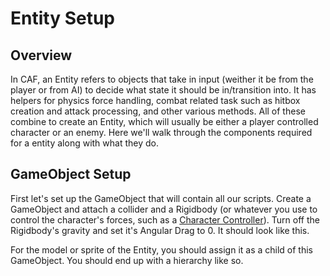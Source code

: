 # Entity Setup

## Overview
In CAF, an Entity refers to objects that take in input (weither it be from the player or from AI) to decide what state it should be in/transition into. It has helpers for physics force handling, combat related task such as hitbox creation and attack processing, and other various methods. 
All of these combine to create an Entity, which will usually be either a player controlled character or an enemy. Here we'll walk through the components required for a entity along with what they do.

## GameObject Setup
First let's set up the GameObject that will contain all our scripts. 
Create a GameObject and attach a collider and a Rigidbody (or whatever you use to control the character's forces, such as a [Character Controller](https://docs.unity3d.com/ScriptReference/CharacterController.html)). Turn off the Rigidbody's gravity and set it's Angular Drag to 0. It should look like this.


For the model or sprite of the Entity, you should assign it as a child of this GameObject. You should end up with a hierarchy like so.

